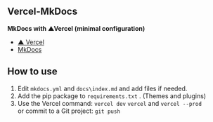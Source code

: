 ## Vercel-MkDocs

**MkDocs with ▲Vercel (minimal configuration)**

- [▲ Vercel](https://vercel.com/)
- [MkDocs](https://www.mkdocs.org/)

## How to use

1. Edit `mkdocs.yml` and `docs\index.md` and add files if needed.
2. Add the pip package to `requirements.txt` . (Themes and plugins)
3. Use the Vercel command: `vercel dev` `vercel` and `vercel --prod`  
or commit to a Git project: `git push`

